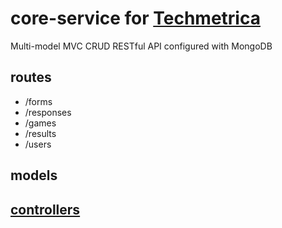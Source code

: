 # core-service for [Techmetrica](https://github.com/techmetrica/techmetrica-docs)

Multi-model MVC CRUD RESTful API configured with MongoDB

## routes

- /forms
- /responses
- /games
- /results
- /users

## models

## [controllers](<(https://github.com/techmetrica/techmetrica-docs/tree/master/apps/core/core-service/src/controllers/)>)
